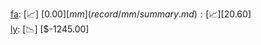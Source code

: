 [fa](record/fa/summary.md): [📈] [$0.00]  
[mm](record/mm/summary.md): [📈] [$20.60]  
[ly](record/ly/summary.md): [📉] [$-1245.00]  
